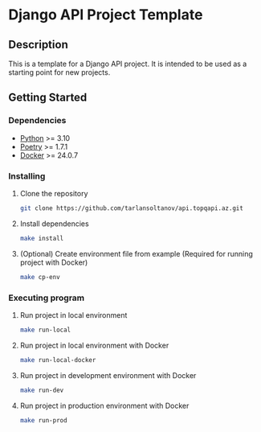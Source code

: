 # Django API Project Template

## Description

This is a template for a Django API project. It is intended to be used as a starting point for new projects.

## Getting Started

### Dependencies

- [Python](https://www.python.org/downloads/) >= 3.10
- [Poetry](https://python-poetry.org/docs/#installation) >= 1.7.1
- [Docker](https://docs.docker.com/get-docker/) >= 24.0.7

### Installing

1. Clone the repository

    ```bash
    git clone https://github.com/tarlansoltanov/api.topqapi.az.git
    ```

2. Install dependencies

    ```bash
    make install
    ```

3. (Optional) Create environment file from example (Required for running project with Docker)

    ```bash
    make cp-env
    ```

### Executing program

1. Run project in local environment

    ```bash
    make run-local
    ```

2. Run project in local environment with Docker

    ```bash
    make run-local-docker
    ```

3. Run project in development environment with Docker

    ```bash
    make run-dev
    ```

4. Run project in production environment with Docker

    ```bash
    make run-prod
    ```
